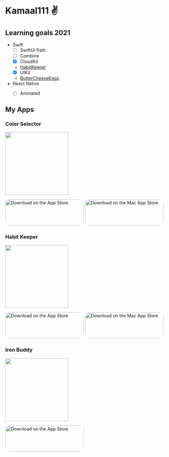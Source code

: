 # Kamaal111 ✌️

## Learning goals 2021

- Swift
  - [ ] SwiftUI Path
  - [ ] Combine
  - [x] CloudKit
  
  - [HabitKeeper](https://apps.apple.com/us/app/habitkeeper/id1535401033)
  - [x] UIKit
  
  - [ButterCheeseEggs](https://github.com/kamaal111/ButterCheeseEggs)
- React Native
  - [ ] Animated


## My Apps

### Color Selector

<img src="https://tools-qr-production.s3.amazonaws.com/output/apple-toolbox/1d9991880a8ef5ceab1cc0574de9b74b/8ff5d0d5-5385-483a-a4e4-ed2d15ab17dc.png" width="200px" height="200px">

<a href="https://apps.apple.com/us/app/color-selector/id1506270066?itsct=apps_box&amp;itscg=30200" style="display: inline-block; overflow: hidden; border-top-left-radius: 13px; border-top-right-radius: 13px; border-bottom-right-radius: 13px; border-bottom-left-radius: 13px; width: 250px; height: 83px;"><img src="https://tools.applemediaservices.com/api/badges/download-on-the-app-store/black/en-US?size=250x83&amp;releaseDate=1585958400&h=06b1dae051ed1adb842fb0d514737d4b" alt="Download on the App Store" style="border-top-left-radius: 13px; border-top-right-radius: 13px; border-bottom-right-radius: 13px; border-bottom-left-radius: 13px; width: 250px; height: 83px;"></a>
<a href="https://apps.apple.com/us/app/color-selector/id1506270066?itsct=apps_box&amp;itscg=30200" style="display: inline-block; overflow: hidden; border-top-left-radius: 13px; border-top-right-radius: 13px; border-bottom-right-radius: 13px; border-bottom-left-radius: 13px; width: 250px; height: 83px;"><img src="https://tools.applemediaservices.com/api/badges/download-on-the-mac-app-store/black/en-US?size=250x83&amp;releaseDate=1585958400&h=1cd102b6327c4627788dc2cb5b3fc0bc" alt="Download on the Mac App Store" style="border-top-left-radius: 13px; border-top-right-radius: 13px; border-bottom-right-radius: 13px; border-bottom-left-radius: 13px; width: 250px; height: 83px;"></a>

### Habit Keeper

<img src="https://tools-qr-production.s3.amazonaws.com/output/apple-toolbox/972fa0d4e31c61ab5b2355d40b42835d/9938b37c-ffbc-4e17-a05e-d8988fc1ff22.png" width="200px" height="200px">

<a href="https://apps.apple.com/us/app/habitkeeper/id1535401033?itsct=apps_box&amp;itscg=30200" style="display: inline-block; overflow: hidden; border-top-left-radius: 13px; border-top-right-radius: 13px; border-bottom-right-radius: 13px; border-bottom-left-radius: 13px; width: 250px; height: 83px;"><img src="https://tools.applemediaservices.com/api/badges/download-on-the-app-store/black/en-US?size=250x83&amp;releaseDate=1607817600&h=263016d3a0f9c5a6febf4305b7aeffb9" alt="Download on the App Store" style="border-top-left-radius: 13px; border-top-right-radius: 13px; border-bottom-right-radius: 13px; border-bottom-left-radius: 13px; width: 250px; height: 83px;"></a>
<a href="https://apps.apple.com/us/app/habitkeeper/id1535401033?itsct=apps_box&amp;itscg=30200" style="display: inline-block; overflow: hidden; border-top-left-radius: 13px; border-top-right-radius: 13px; border-bottom-right-radius: 13px; border-bottom-left-radius: 13px; width: 250px; height: 83px;"><img src="https://tools.applemediaservices.com/api/badges/download-on-the-mac-app-store/black/en-US?size=250x83&amp;releaseDate=1607817600&h=4134972af3b3f64672bb9182a5e7cb9c" alt="Download on the Mac App Store" style="border-top-left-radius: 13px; border-top-right-radius: 13px; border-bottom-right-radius: 13px; border-bottom-left-radius: 13px; width: 250px; height: 83px;"></a>

### Iron Buddy

<img src="https://tools-qr-production.s3.amazonaws.com/output/apple-toolbox/1815705641d5561a1c3b2d56c0b4dbbb/c8a4e8d2-d689-401e-bf35-bdc0877e8556.png" width="200px" height="200px">

<a href="https://apps.apple.com/us/app/ironbuddy/id1502158010?itsct=apps_box&amp;itscg=30200" style="display: inline-block; overflow: hidden; border-top-left-radius: 13px; border-top-right-radius: 13px; border-bottom-right-radius: 13px; border-bottom-left-radius: 13px; width: 250px; height: 83px;"><img src="https://tools.applemediaservices.com/api/badges/download-on-the-app-store/black/en-US?size=250x83&amp;releaseDate=1584316800&h=4acd15b2edc1d0acb88ffef8c8553f62" alt="Download on the App Store" style="border-top-left-radius: 13px; border-top-right-radius: 13px; border-bottom-right-radius: 13px; border-bottom-left-radius: 13px; width: 250px; height: 83px;"></a>
